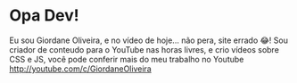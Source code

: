 # Opa Dev!

Eu sou Giordane Oliveira, e no vídeo de hoje... não pera, site errado 😂!
Sou criador de conteudo para o YouTube nas horas livres, e crio vídeos sobre CSS e JS, você pode conferir mais do meu trabalho no Youtube http://youtube.com/c/GiordaneOliveira
